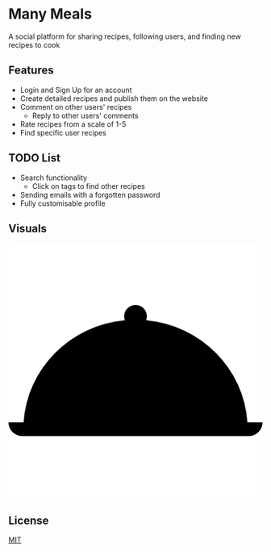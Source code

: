 # Many Meals
A social platform for sharing recipes, following users, and finding new recipes to cook

## Features
- Login and Sign Up for an account
- Create detailed recipes and publish them on the website
- Comment on other users' recipes
    - Reply to other users' comments
- Rate recipes from a scale of 1-5
- Find specific user recipes

## TODO List
- Search functionality
    - Click on tags to find other recipes
- Sending emails with a forgotten password
- Fully customisable profile

## Visuals

![Alt Text](/resources/anon_food.png)

## License
[MIT](https://choosealicense.com/licenses/mit/)
